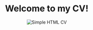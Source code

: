 <div align="center">
<h1 align="center">Welcome to my CV!</h1>

<img alt="Simple HTML CV" src="https://github.com/ritaly/HTML-CSS-CV-demo/blob/master/img/resume_icon.png" />

</div>